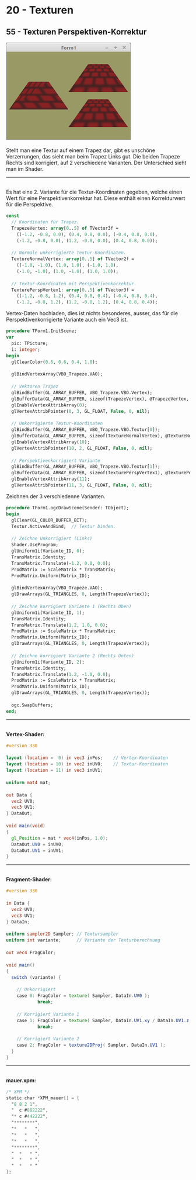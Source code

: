 # 20 - Texturen
## 55 - Texturen Perspektiven-Korrektur

<img src="image.png" alt="Selfhtml"><br><br>
Stellt man eine Textur auf einem Trapez dar, gibt es unschöne Verzerrungen, das sieht man beim Trapez Links gut.
Die beiden Trapeze Rechts sind korrigiert, auf 2 verschiedene Varianten. Der Unterschied sieht man im Shader.
<hr><br>
Es hat eine 2. Variante für die Textur-Koordinaten gegeben, welche einen Wert für eine Perspektivenkorrektur hat.
Diese enthält einen Korrekturwert für die Perspektive.

```pascal
const
  // Koordinaten für Trapez.
  TrapezeVertex: array[0..5] of TVector3f =
    ((-1.2, -0.8, 0.0), (0.4, 0.8, 0.0), (-0.4, 0.8, 0.0),
    (-1.2, -0.8, 0.0), (1.2, -0.8, 0.0), (0.4, 0.8, 0.0));

  // Normale unkorrigierte Textur-Koordinaten.
  TextureNormalVertex: array[0..5] of TVector2f =
    ((-1.0, -1.0), (1.0, 1.0), (-1.0, 1.0),
    (-1.0, -1.0), (1.0, -1.0), (1.0, 1.0));

  // Textur-Koordinaten mit Perspektivenkorrektur.
  TexturePerspVertex1: array[0..5] of TVector3f =
    ((-1.2, -0.8, 1.2), (0.4, 0.8, 0.4), (-0.4, 0.8, 0.4),
    (-1.2, -0.8, 1.2), (1.2, -0.8, 1.2), (0.4, 0.8, 0.4));
```

Vertex-Daten hochladen, dies ist nichts besonderes, ausser, das für die Perspektivenkorrigierte Variante auch ein Vec3 ist.

```pascal
procedure TForm1.InitScene;
var
  pic: TPicture;
  i: integer;
begin
  glClearColor(0.6, 0.6, 0.4, 1.0);

  glBindVertexArray(VBO_Trapeze.VAO);

  // Vektoren Trapez
  glBindBuffer(GL_ARRAY_BUFFER, VBO_Trapeze.VBO.Vertex);
  glBufferData(GL_ARRAY_BUFFER, sizeof(TrapezeVertex), @TrapezeVertex, GL_STATIC_DRAW);
  glEnableVertexAttribArray(0);
  glVertexAttribPointer(0, 3, GL_FLOAT, False, 0, nil);

  // Unkorrigierte Textur-Koordinaten
  glBindBuffer(GL_ARRAY_BUFFER, VBO_Trapeze.VBO.Textur[0]);
  glBufferData(GL_ARRAY_BUFFER, sizeof(TextureNormalVertex), @TextureNormalVertex, GL_STATIC_DRAW);
  glEnableVertexAttribArray(10);
  glVertexAttribPointer(10, 2, GL_FLOAT, False, 0, nil);

  // Perspektivenkorrigiert Variante
  glBindBuffer(GL_ARRAY_BUFFER, VBO_Trapeze.VBO.Textur[1]);
  glBufferData(GL_ARRAY_BUFFER, sizeof(TexturePerspVertex1), @TexturePerspVertex1, GL_STATIC_DRAW);
  glEnableVertexAttribArray(11);
  glVertexAttribPointer(11, 3, GL_FLOAT, False, 0, nil);
```

Zeichnen der 3 verschiedenne Varianten.

```pascal
procedure TForm1.ogcDrawScene(Sender: TObject);
begin
  glClear(GL_COLOR_BUFFER_BIT);
  Textur.ActiveAndBind;  // Textur binden.

  // Zeichne Unkorrigiert (Links)
  Shader.UseProgram;
  glUniform1i(Variante_ID, 0);
  TransMatrix.Identity;
  TransMatrix.Translate(-1.2, 0.0, 0.0);
  ProdMatrix := ScaleMatrix * TransMatrix;
  ProdMatrix.Uniform(Matrix_ID);

  glBindVertexArray(VBO_Trapeze.VAO);
  glDrawArrays(GL_TRIANGLES, 0, Length(TrapezeVertex));

  // Zeichne korrigiert Variante 1 (Rechts Oben)
  glUniform1i(Variante_ID, 1);
  TransMatrix.Identity;
  TransMatrix.Translate(1.2, 1.0, 0.0);
  ProdMatrix := ScaleMatrix * TransMatrix;
  ProdMatrix.Uniform(Matrix_ID);
  glDrawArrays(GL_TRIANGLES, 0, Length(TrapezeVertex));

  // Zeichne korrigiert Variante 2 (Rechts Unten)
  glUniform1i(Variante_ID, 2);
  TransMatrix.Identity;
  TransMatrix.Translate(1.2, -1.0, 0.0);
  ProdMatrix := ScaleMatrix * TransMatrix;
  ProdMatrix.Uniform(Matrix_ID);
  glDrawArrays(GL_TRIANGLES, 0, Length(TrapezeVertex));

  ogc.SwapBuffers;
end;
```

<hr><br>
<b>Vertex-Shader:</b>

```glsl
#version 330

layout (location =  0) in vec3 inPos;    // Vertex-Koordinaten
layout (location = 10) in vec2 inUV0;    // Textur-Koordinaten
layout (location = 11) in vec3 inUV1;

uniform mat4 mat;

out Data {
  vec2 UV0;
  vec3 UV1;
} DataOut;

void main(void)
{
  gl_Position = mat * vec4(inPos, 1.0);
  DataOut.UV0 = inUV0;
  DataOut.UV1 = inUV1;
}

```

<hr><br>
<b>Fragment-Shader:</b>

```glsl
#version 330

in Data {
  vec2 UV0;
  vec3 UV1;
} DataIn;

uniform sampler2D Sampler; // Textursampler
uniform int variante;      // Variante der Texturberechnung

out vec4 FragColor;

void main()
{
  switch (variante) {

    // Unkorrigiert
    case 0: FragColor = texture( Sampler, DataIn.UV0 );
            break;

    // Korrigiert Variante 1
    case 1: FragColor = texture( Sampler, DataIn.UV1.xy / DataIn.UV1.z );
            break;

    // Korrigiert Variante 2
    case 2: FragColor = texture2DProj( Sampler, DataIn.UV1 );
  }
}

```

<hr><br>
<b>mauer.xpm:</b>

```glsl
/* XPM */
static char *XPM_mauer[] = {
  "8 8 2 1",
  "  c #882222",
  "* c #442222",
  "********",
  "*   *   ",
  "*   *   ",
  "*   *   ",
  "********",
  "  *   * ",
  "  *   * ",
  "  *   * "
};

```


